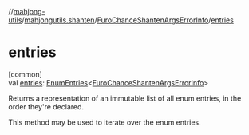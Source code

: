 //[mahjong-utils](../../../index.md)/[mahjongutils.shanten](../index.md)/[FuroChanceShantenArgsErrorInfo](index.md)/[entries](entries.md)

# entries

[common]\
val [entries](entries.md): [EnumEntries](https://kotlinlang.org/api/latest/jvm/stdlib/kotlin.enums/-enum-entries/index.html)&lt;[FuroChanceShantenArgsErrorInfo](index.md)&gt;

Returns a representation of an immutable list of all enum entries, in the order they're declared.

This method may be used to iterate over the enum entries.
